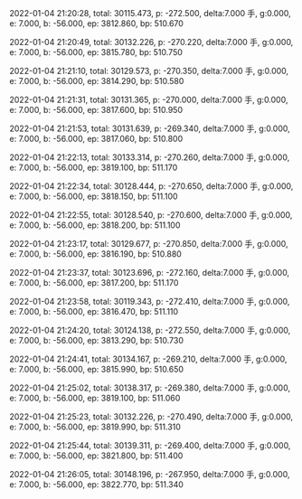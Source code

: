 2022-01-04 21:20:28, total: 30115.473, p: -272.500, delta:7.000 手, g:0.000, e: 7.000, b: -56.000, ep: 3812.860, bp: 510.670

2022-01-04 21:20:49, total: 30132.226, p: -270.220, delta:7.000 手, g:0.000, e: 7.000, b: -56.000, ep: 3815.780, bp: 510.750

2022-01-04 21:21:10, total: 30129.573, p: -270.350, delta:7.000 手, g:0.000, e: 7.000, b: -56.000, ep: 3814.290, bp: 510.580

2022-01-04 21:21:31, total: 30131.365, p: -270.000, delta:7.000 手, g:0.000, e: 7.000, b: -56.000, ep: 3817.600, bp: 510.950

2022-01-04 21:21:53, total: 30131.639, p: -269.340, delta:7.000 手, g:0.000, e: 7.000, b: -56.000, ep: 3817.060, bp: 510.800

2022-01-04 21:22:13, total: 30133.314, p: -270.260, delta:7.000 手, g:0.000, e: 7.000, b: -56.000, ep: 3819.100, bp: 511.170

2022-01-04 21:22:34, total: 30128.444, p: -270.650, delta:7.000 手, g:0.000, e: 7.000, b: -56.000, ep: 3818.150, bp: 511.100

2022-01-04 21:22:55, total: 30128.540, p: -270.600, delta:7.000 手, g:0.000, e: 7.000, b: -56.000, ep: 3818.200, bp: 511.100

2022-01-04 21:23:17, total: 30129.677, p: -270.850, delta:7.000 手, g:0.000, e: 7.000, b: -56.000, ep: 3816.190, bp: 510.880

2022-01-04 21:23:37, total: 30123.696, p: -272.160, delta:7.000 手, g:0.000, e: 7.000, b: -56.000, ep: 3817.200, bp: 511.170

2022-01-04 21:23:58, total: 30119.343, p: -272.410, delta:7.000 手, g:0.000, e: 7.000, b: -56.000, ep: 3816.470, bp: 511.110

2022-01-04 21:24:20, total: 30124.138, p: -272.550, delta:7.000 手, g:0.000, e: 7.000, b: -56.000, ep: 3813.290, bp: 510.730

2022-01-04 21:24:41, total: 30134.167, p: -269.210, delta:7.000 手, g:0.000, e: 7.000, b: -56.000, ep: 3815.990, bp: 510.650

2022-01-04 21:25:02, total: 30138.317, p: -269.380, delta:7.000 手, g:0.000, e: 7.000, b: -56.000, ep: 3819.100, bp: 511.060

2022-01-04 21:25:23, total: 30132.226, p: -270.490, delta:7.000 手, g:0.000, e: 7.000, b: -56.000, ep: 3819.990, bp: 511.310

2022-01-04 21:25:44, total: 30139.311, p: -269.400, delta:7.000 手, g:0.000, e: 7.000, b: -56.000, ep: 3821.800, bp: 511.400

2022-01-04 21:26:05, total: 30148.196, p: -267.950, delta:7.000 手, g:0.000, e: 7.000, b: -56.000, ep: 3822.770, bp: 511.340